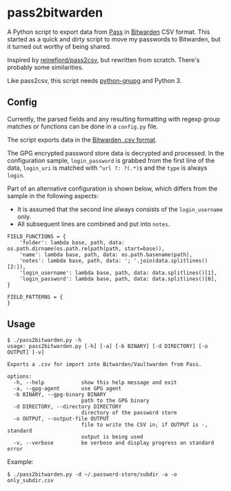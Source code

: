 # pass2bitwarden

A Python script to export data from [Pass](https://www.passwordstore.org/) in [Bitwarden](https://bitwarden.com/) CSV format. This started as a quick and dirty script to move my passwords to Bitwarden, but it turned out worthy of being shared.

Inspired by [reinefjord/pass2csv](https://github.com/reinefjord/pass2csv), but rewritten from scratch. There's probably some similarities.

Like pass2csv, this script needs [python-gnupg](https://pypi.org/project/python-gnupg/) and Python 3.

## Config

Currently, the parsed fields and any resulting formatting with regexp group matches or functions can be done in a `config.py` file.

The script exports data in the [Bitwarden .csv format](https://bitwarden.com/help/condition-bitwarden-import/).

The GPG encrypted password store data is decrypted and processed. In the configuration sample, `login_password` is grabbed from the first line of the data, `login_uri` is matched with `^url ?: ?(.*)$` and the `type` is always `login`.

Part of an alternative configuration is shown below, which differs from the sample in the following aspects:

- It is assumed that the second line always consists of the `login_username` only.
- All subsequent lines are combined and put into `notes`.

```
FIELD_FUNCTIONS = {
    'folder': lambda base, path, data: os.path.dirname(os.path.relpath(path, start=base)),
    'name': lambda base, path, data: os.path.basename(path),
    'notes': lambda base, path, data: '; '.join(data.splitlines()[2:]),
    'login_username': lambda base, path, data: data.splitlines()[1],
    'login_password': lambda base, path, data: data.splitlines()[0],
}

FIELD_PATTERNS = {
}
```

## Usage

```
$ ./pass2bitwarden.py -h
usage: pass2bitwarden.py [-h] [-a] [-b BINARY] [-d DIRECTORY] [-o OUTPUT] [-v]

Exports a .csv for import into Bitwarden/Vaultwarden from Pass.

options:
  -h, --help            show this help message and exit
  -a, --gpg-agent       use GPG agent
  -b BINARY, --gpg-binary BINARY
                        path to the GPG binary
  -d DIRECTORY, --directory DIRECTORY
                        directory of the password store
  -o OUTPUT, --output-file OUTPUT
                        file to write the CSV in; if OUTPUT is -, standard
                        output is being used
  -v, --verbose         be verbose and display progress on standard error
```

Example:

```
$ ./pass2bitwarden.py -d ~/.password-store/subdir -a -o only_subdir.csv
```
